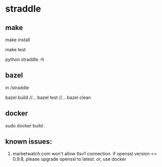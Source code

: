 # straddle #

## make ##
make install

make test

python straddle -h


## bazel ##
in /straddle

bazel build //...
bazel test //...
bazel clean

## docker ##
sudo docker build .


## known issues: ##

1. marketwatch.com won't allow tlsv1 connection. if openssl version <= 0.9.8, please upgrade openssl to latest. or, use docker
